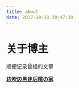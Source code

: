 ```yaml
---
title: about
date: 2017-10-10 20:47:39
---
```


# 关于博主

顺便记录曾经的文章

[**边吹边黑迷后桃の家**](https://jq.qq.com/?_wv=1027&k=kZqOwumz)
